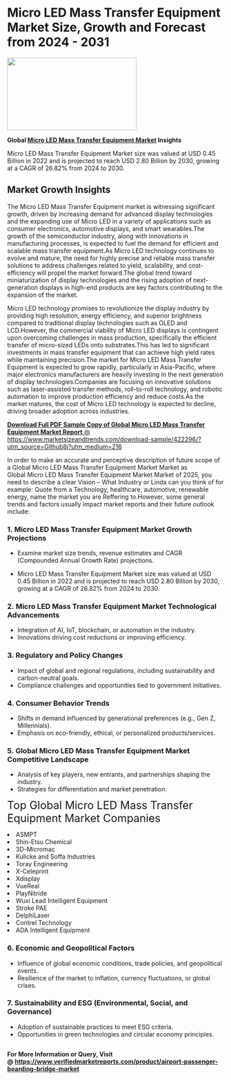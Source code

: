 <H1>Micro LED Mass Transfer Equipment Market Size, Growth and Forecast from 2024 - 2031</H1><img class="aligncenter size-medium wp-image-584254" src="https://thirdeyenews.in/wp-content/uploads/2024/09/Global-Market-Research-300x168.jpeg" alt="" width="300" height="168" /><p><strong>Global&nbsp;<a href="https://www.marketsizeandtrends.com/download-sample/422296/?utm_source=Github8j?utm_medium=216">Micro LED Mass Transfer Equipment Market</a> Insights</strong></p><p>Micro LED Mass Transfer Equipment Market size was valued at USD 0.45 Billion in 2022 and is projected to reach USD 2.80 Billion by 2030, growing at a CAGR of 26.82% from 2024 to 2030.</p><p><h2>Market Growth Insights</h2> <p>The Micro LED Mass Transfer Equipment market is witnessing significant growth, driven by increasing demand for advanced display technologies and the expanding use of Micro LED in a variety of applications such as consumer electronics, automotive displays, and smart wearables.The growth of the semiconductor industry, along with innovations in manufacturing processes, is expected to fuel the demand for efficient and scalable mass transfer equipment.As Micro LED technology continues to evolve and mature, the need for highly precise and reliable mass transfer solutions to address challenges related to yield, scalability, and cost-efficiency will propel the market forward.The global trend toward miniaturization of display technologies and the rising adoption of next-generation displays in high-end products are key factors contributing to the expansion of the market.<a href="#"></a></p> <p>Micro LED technology promises to revolutionize the display industry by providing high resolution, energy efficiency, and superior brightness compared to traditional display technologies such as OLED and LCD.However, the commercial viability of Micro LED displays is contingent upon overcoming challenges in mass production, specifically the efficient transfer of micro-sized LEDs onto substrates.This has led to significant investments in mass transfer equipment that can achieve high yield rates while maintaining precision.The market for Micro LED Mass Transfer Equipment is expected to grow rapidly, particularly in Asia-Pacific, where major electronics manufacturers are heavily investing in the next generation of display technologies.Companies are focusing on innovative solutions such as laser-assisted transfer methods, roll-to-roll technology, and robotic automation to improve production efficiency and reduce costs.As the market matures, the cost of Micro LED technology is expected to decline, driving broader adoption across industries.<p><a href="#"></p><p><span class=""><strong>Download Full PDF Sample Copy of Global Micro LED Mass Transfer Equipment Market Report</strong> @ <a href="https://www.marketsizeandtrends.com/download-sample/422296/?utm_source=Github8j?utm_medium=216" target="_blank">https://www.marketsizeandtrends.com/download-sample/422296/?utm_source=Github8j?utm_medium=216</a></span></p><p>In order to make an accurate and perceptive description of future scope of a Global&nbsp;Micro LED Mass Transfer Equipment Market Market as Global&nbsp;Micro LED Mass Transfer Equipment Market Market of 2025, you need to describe a clear Vision &ndash; What Industry or Linda can you think of for example: Quote from a Technology, healthcare, automotive, renewable energy, name the market you are Reffering to.However, some general trends and factors usually impact market reports and their future outlook include:</p><h3>1.&nbsp;<strong>Micro LED Mass Transfer Equipment Market Growth Projections</strong></h3><ul><li>Examine market size trends, revenue estimates and CAGR (Compounded Annual Growth Rate) projections.</li><li><p>Micro LED Mass Transfer Equipment Market size was valued at USD 0.45 Billion in 2022 and is projected to reach USD 2.80 Billion by 2030, growing at a CAGR of 26.82% from 2024 to 2030.</p></li></ul><h3>2.&nbsp;<strong>Micro LED Mass Transfer Equipment Market Technological Advancements</strong></h3><ul><li>Integration of AI, IoT, blockchain, or automation in the industry.</li><li>Innovations driving cost reductions or improving efficiency.</li></ul><h3>3.&nbsp;<strong>Regulatory and Policy Changes</strong></h3><ul><li>Impact of global and regional regulations, including sustainability and carbon-neutral goals.</li><li>Compliance challenges and opportunities tied to government initiatives.</li></ul><h3>4.&nbsp;<strong>Consumer Behavior Trends</strong></h3><ul><li>Shifts in demand influenced by generational preferences (e.g., Gen Z, Millennials).</li><li>Emphasis on eco-friendly, ethical, or personalized products/services.</li></ul><h3>5.&nbsp;<strong>Global Micro LED Mass Transfer Equipment Market Competitive Landscape</strong></h3><ul><li>Analysis of key players, new entrants, and partnerships shaping the industry.</li><li>Strategies for differentiation and market penetration.</li></ul><p data-pm-slice="1 1 []"><span style="color: inherit; font-family: inherit; font-size: 25px;">Top Global Micro LED Mass Transfer Equipment Market Companies</span></p><div class="" data-test-id=""><p><li>ASMPT</li><li> Shin-Etsu Chemical</li><li> 3D-Micromac</li><li> Kulicke and Soffa Industries</li><li> Toray Engineering</li><li> X-Celeprint</li><li> Xdisplay</li><li> VueReal</li><li> PlayNitride</li><li> Wuxi Lead Intelligent Equipment</li><li> Stroke PAE</li><li> DelphiLaser</li><li> Contrel Technology</li><li> ADA Intelligent Equipment</li></p></div><h3>6.&nbsp;<strong>Economic and Geopolitical Factors</strong></h3><ul><li>Influence of global economic conditions, trade policies, and geopolitical events.</li><li>Resilience of the market to inflation, currency fluctuations, or global crises.</li></ul><h3>7.&nbsp;<strong>Sustainability and ESG (Environmental, Social, and Governance)</strong></h3><ul><li>Adoption of sustainable practices to meet ESG criteria.</li><li>Opportunities in green technologies and circular economy principles.</li></ul><h2><strong style="font-size: 14px;">For More Information or Query, Visit @&nbsp;</strong><a style="background-color: #ffffff; font-size: 14px;" href="https://www.marketsizeandtrends.com/report/micro-led-mass-transfer-equipment-market/" target="_blank">https://www.verifiedmarketreports.com/product/airport-passenger-boarding-bridge-market</a></h2>